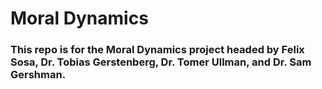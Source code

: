# Moral Dynamics
### This repo is for the Moral Dynamics project headed by Felix Sosa, Dr. Tobias Gerstenberg, Dr. Tomer Ullman, and Dr. Sam Gershman.
